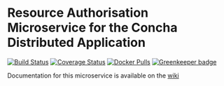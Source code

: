 # Resource Authorisation Microservice for the Concha Distributed Application

[![Build Status](https://travis-ci.org/thefarang/concha_auth.svg)](https://travis-ci.org/thefarang/concha_auth) [![Coverage Status](https://coveralls.io/repos/github/thefarang/concha_auth/badge.svg)](https://coveralls.io/github/thefarang/concha_auth) [![Docker Pulls](https://img.shields.io/docker/pulls/thefarang/concha_auth.svg)](https://hub.docker.com/r/thefarang/concha_auth/) [![Greenkeeper badge](https://badges.greenkeeper.io/bjvickers/concha_auth.svg)](https://greenkeeper.io/)

Documentation for this microservice is available on the [wiki](https://github.com/thefarang/concha_infrastructure/wiki/Concha-Distributed-Application)
